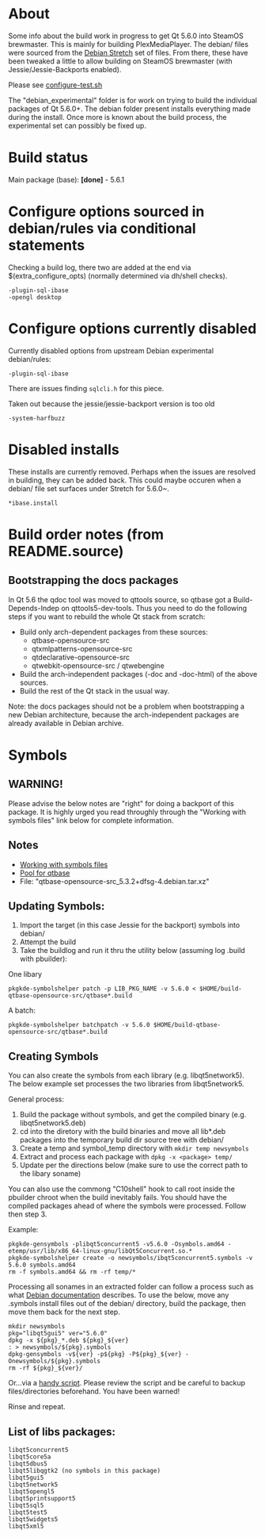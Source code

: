 # About

Some info about the build work in progress to get Qt 5.6.0 into SteamOS brewmaster. This is mainly for building PlexMediaPlayer.
The debian/ files were sourced from the [Debian Stretch](https://packages.debian.org/sid/qt5-default) set of files. From there, 
these have been tweaked a little to allow building on SteamOS brewmaster (with Jessie/Jessie-Backports enabled).

Please see [configure-test.sh](https://github.com/ProfessorKaos64/LibreGeek-Packaging/blob/brewmaster/qt_5.6.0/configure-test.sh)

The "debian_experimental" folder is for work on trying to build the individual packages of Qt 5.6.0+. The debian folder present installs everything made during the install. Once more is known about the build process, the experimental set can possibly be fixed up.

# Build status

Main package (base): **[done]** - 5.6.1

# Configure options sourced in debian/rules via conditional statements

Checking a build log, there two are added at the end via $(extra_configure_opts) (normally determined via dh/shell checks).

```
-plugin-sql-ibase
-opengl desktop
```

# Configure options currently disabled

Currently disabled options from upstream Debian experimental debian/rules:

```
-plugin-sql-ibase
```
There are issues finding `sqlcli.h` for this piece.

Taken out because the jessie/jessie-backport version is too old

```
-system-harfbuzz
```

# Disabled installs

These installs are currently removed. Perhaps when the issues are resolved in building, they can be added back. This could maybe
occuren when a debian/ file set surfaces under Stretch for 5.6.0~.

```
*ibase.install
```

# Build order notes (from README.source)

Bootstrapping the docs packages
-------------------------------

In Qt 5.6 the qdoc tool was moved to qttools source, so qtbase got a
Build-Depends-Indep on qttools5-dev-tools. Thus you need to do the following
steps if you want to rebuild the whole Qt stack from scratch:

* Build only arch-dependent packages from these sources:
  - qtbase-opensource-src
  - qtxmlpatterns-opensource-src
  - qtdeclarative-opensource-src
  - qtwebkit-opensource-src / qtwebengine
* Build the arch-independent packages (-doc and -doc-html) of the above sources.
* Build the rest of the Qt stack in the usual way.

Note: the docs packages should not be a problem when bootstrapping a new
Debian architecture, because the arch-independent packages are already available
in Debian archive.

# Symbols

## WARNING!

Please advise the below notes are "right" for doing a backport of this package. It is highly urged you read throughly through the "Working with symbols files" link below for complete information.

## Notes

* [Working with symbols files](http://pkg-kde.alioth.debian.org/symbolfiles.html)
* [Pool for qtbase](ftp://ftp.debian.org/debian/pool/main/q/qtbase-opensource-src/)
 * File: "qtbase-opensource-src_5.3.2+dfsg-4.debian.tar.xz"

## Updating Symbols:

1. Import the target (in this case Jessie for the backport) symbols into debian/
2. Attempt the build
3. Take the buildlog and run it thru the utility below (assuming log .build with pbuilder):

One libary
```
pkgkde-symbolshelper patch -p LIB_PKG_NAME -v 5.6.0 < $HOME/build-qtbase-opensource-src/qtbase*.build
```

A batch:
```
pkgkde-symbolshelper batchpatch -v 5.6.0 $HOME/build-qtbase-opensource-src/qtbase*.build
```

## Creating Symbols

You can also create the symbols from each library (e.g. libqt5network5). The below example set processes the two libraries from libqt5network5.

General process:

1. Build the package without symbols, and get the compiled binary (e.g. libqt5network5.deb)
2. cd into the diretory with the build binaries and move all lib*.deb packages into the temporary build dir source tree with debian/
3. Create a temp and symbol_temp directory with `mkdir temp newsymbols`
4. Extract and process each package with `dpkg -x <package> temp/`
5. Update per the directions below (make sure to use the correct path to the libary soname)

You can also use the commong "C10shell" hook to call root inside the pbuilder chroot when the build inevitably fails. You should have the compiled packages ahead of where the symbols were processed. Follow then step 3.

Example:
```
pkgkde-gensymbols -plibqt5concurrent5 -v5.6.0 -Osymbols.amd64 -etemp/usr/lib/x86_64-linux-gnu/libQt5Concurrent.so.*
pkgkde-symbolshelper create -o newsymbols/ibqt5concurrent5.symbols -v 5.6.0 symbols.amd64
rm -f symbols.amd64 && rm -rf temp/*
```

Processing all sonames in an extracted folder can follow a process such as what [Debian documentation](https://www.debian.org/doc/manuals/maint-guide/advanced.en.html) describes. To use the below, move any .symbols install files out of the debian/ directory, build the package, then move them back for the next step.

```
mkdir newsymbols
pkg="libqt5gui5" ver="5.6.0"
dpkg -x ${pkg}_*.deb ${pkg}_${ver}
: > newsymbols/${pkg}.symbols
dpkg-gensymbols -v${ver} -p${pkg} -P${pkg}_${ver} -Onewsymbols/${pkg}.symbols
rm -rf ${pkg}_${ver}/
```

Or...via a [handy script](https://github.com/ProfessorKaos64/LibreGeek-Packaging/blob/brewmaster/qtbase-opensource-src/create-new-symbols.sh). Please review the script and be careful to backup files/directories beforehand. You have been warned!

Rinse and repeat.

## List of libs packages:

```
libqt5concurrent5
libqt5core5a
libqt5dbus5
libqt5libqgtk2 (no symbols in this package)
libqt5gui5
libqt5network5
libqt5opengl5
libqt5printsupport5
libqt5sql5
libqt5test5
libqt5widgets5
libqt5xml5
```

